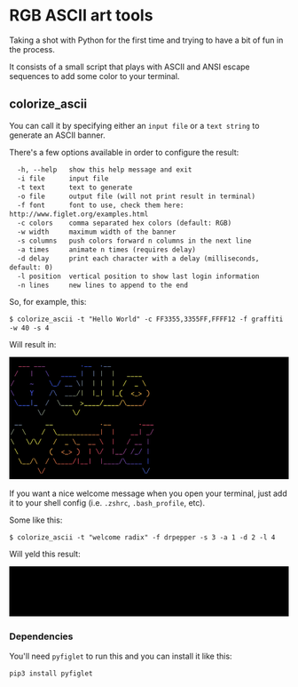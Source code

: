 # RGB ASCII art tools

Taking a shot with Python for the first time and trying to have a bit of fun in the process.

It consists of a small script that plays with ASCII and ANSI escape sequences to add some color to your terminal.

## colorize_ascii

You can call it by specifying either an `input file` or a `text string` to generate an ASCII banner.

There's a few options available in order to configure the result:
```
  -h, --help   show this help message and exit
  -i file      input file
  -t text      text to generate
  -o file      output file (will not print result in terminal)
  -f font      font to use, check them here: http://www.figlet.org/examples.html
  -c colors    comma separated hex colors (default: RGB)
  -w width     maximum width of the banner
  -s columns   push colors forward n columns in the next line
  -a times     animate n times (requires delay)
  -d delay     print each character with a delay (milliseconds, default: 0)
  -l position  vertical position to show last login information
  -n lines     new lines to append to the end
```

So, for example, this:

```
$ colorize_ascii -t "Hello World" -c FF3355,3355FF,FFFF12 -f graffiti -w 40 -s 4
```

Will result in:

<img src="docs/example1.png" width="575" height="220">


If you want a nice welcome message when you open your terminal, just add it to your shell config (i.e. `.zshrc`, `.bash_profile`, etc).

Some like this:

```
$ colorize_ascii -t "welcome radix" -f drpepper -s 3 -a 1 -d 2 -l 4
```

Will yeld this result:

![Alt Text](docs/example2.gif)


### Dependencies

You'll need `pyfiglet` to run this and you can install it like this:

```
pip3 install pyfiglet
```
